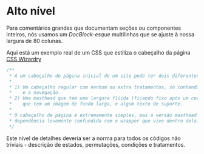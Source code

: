 # Alto nível

Para comentários grandes que documentam seções ou componentes inteiros, nós usamos um *DocBlock-esque* multilinhas que se ajuste à nossa largura de 80 colunas.

Aqui está um exemplo real de um CSS que estiliza o cabeçalho da página [CSS Wizardry](http://csswizardry.com/)

````css
/**
 * A um cabeçalho de página inicial de um site pode ter dois diferentes estados
 *
 * 1) Um cabeçalho regular com nenhum ou extra tratamentos, só contendo a logo
 *    e a navegação.
 * 2) Uma masthead que tem uma largura flúida (ficando fixo após um certo ponto)
 *    que tem um imagem de fundo larga, e algum texto de suporte.
 *
 * O cabeçalho de página é extremamente simples, mas a versão masthead tem uma
 * dependência levemente confundida com o wrapper que vive dentro dela.
 */
````

Este nível de detalhes deveria ser a norma para todos os códigos não triviais - descrição de estados, permutações, condições e tratamentos.
